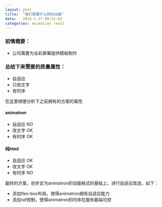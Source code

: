 ```yaml
---
layout: post
title:  "我们需要什么样的动画"
date:   2016-1-27 09:51:02
categories: animation react
---
```


### 前情概要：

* 公司需要为全彩屏幕提供模板制作


### 总结下来需要的质量属性：

* 自适应
* 只改文字
* 有时序

在这里顺便分析下之前拥有的方案的属性

#### animatron

* 自适应 NO
* 改文字 OK
* 有时序 OK

#### 纯html

* 自适应 OK
* 改文字 OK
* 有时序 NO

最终的方案，初步定为animatron的动画格式的基础上，进行自适应改造。如下：

* 添加flex-box布局，使得animatron拥有自适应能力
* 添加raf控制，使得animatron的时序在服务器端可控
